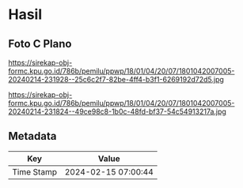 # Hasil

## Foto C Plano

https://sirekap-obj-formc.kpu.go.id/786b/pemilu/ppwp/18/01/04/20/07/1801042007005-20240214-231928--25c6c2f7-82be-4ff4-b3f1-6269192d72d5.jpg

https://sirekap-obj-formc.kpu.go.id/786b/pemilu/ppwp/18/01/04/20/07/1801042007005-20240214-231824--49ce98c8-1b0c-48fd-bf37-54c54913217a.jpg


## Metadata

| Key        | Value               |
| ---------- | ------------------- |
| Time Stamp | 2024-02-15 07:00:44 |



